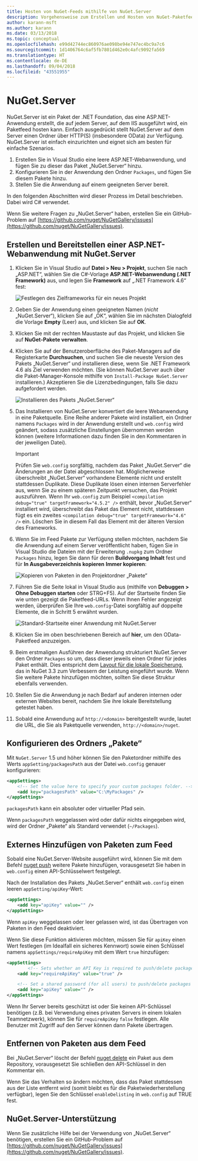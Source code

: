 ```yaml
---
title: Hosten von NuGet-Feeds mithilfe von NuGet.Server
description: Vorgehensweise zum Erstellen und Hosten von NuGet-Paketfeeds auf einem Server mit IIS mithilfe von NuGet.Server sowie zum Verfügbarmachen von Paketen via HTTP und OData.
author: karann-msft
ms.author: karann
ms.date: 03/13/2018
ms.topic: conceptual
ms.openlocfilehash: e99d42744ec860976ae098be94e747ec4bc9a7c6
ms.sourcegitcommit: 1d1406764c6af5fb7801d462e0c4afc9092fa569
ms.translationtype: HT
ms.contentlocale: de-DE
ms.lasthandoff: 09/04/2018
ms.locfileid: "43551955"
---
```

# <a name="nugetserver"></a>NuGet.Server

NuGet.Server ist ein Paket der .NET Foundation, das eine ASP.NET-Anwendung erstellt, die auf jedem Server, auf dem IIS ausgeführt wird, ein Paketfeed hosten kann. Einfach ausgedrückt stellt NuGet.Server auf dem Server einen Ordner über HTTP(S) (insbesondere OData) zur Verfügung. NuGet.Server ist einfach einzurichten und eignet sich am besten für einfache Szenarios.

1. Erstellen Sie in Visual Studio eine leere ASP.NET-Webanwendung, und fügen Sie zu dieser das Paket „NuGet.Server“ hinzu.
1. Konfigurieren Sie in der Anwendung den Ordner `Packages`, und fügen Sie diesem Pakete hinzu.
1. Stellen Sie die Anwendung auf einem geeigneten Server bereit.

In den folgenden Abschnitten wird dieser Prozess im Detail beschrieben. Dabei wird C# verwendet.

Wenn Sie weitere Fragen zu „NuGet.Server“ haben, erstellen Sie ein GitHub-Problem auf [https://github.com/nuget/NuGetGallery/issues](https://github.com/nuget/NuGetGallery/issues).

## <a name="create-and-deploy-an-aspnet-web-application-with-nugetserver"></a>Erstellen und Bereitstellen einer ASP.NET-Webanwendung mit NuGet.Server

1. Klicken Sie in Visual Studio auf **Datei > Neu > Projekt**, suchen Sie nach „ASP.NET“, wählen Sie die C#-Vorlage **ASP.NET-Webanwendung (.NET Framework)** aus, und legen Sie **Framework** auf „.NET Framework 4.6“ fest:

    ![Festlegen des Zielframeworks für ein neues Projekt](media/Hosting_01-NuGet.Server-Set4.6.png)

1. Geben Sie der Anwendung einen geeigneten Namen (*nicht* „NuGet.Server“), klicken Sie auf „OK“, wählen Sie im nächsten Dialogfeld die Vorlage **Empty** (Leer) aus, und klicken Sie auf **OK**.

1. Klicken Sie mit der rechten Maustaste auf das Projekt, und klicken Sie auf **NuGet-Pakete verwalten**.

1. Klicken Sie auf der Benutzeroberfläche des Paket-Managers auf die Registerkarte **Durchsuchen**, und suchen Sie die neueste Version des Pakets „NuGet.Server“ und installieren diese, wenn Sie .NET Framework 4.6 als Ziel verwenden möchten. (Sie können NuGet.Server auch über die Paket-Manager-Konsole mithilfe von `Install-Package NuGet.Server` installieren.) Akzeptieren Sie die Lizenzbedingungen, falls Sie dazu aufgefordert werden.

    ![Installieren des Pakets „NuGet.Server“](media/Hosting_02-NuGet.Server-Package.png)

1. Das Installieren von NuGet.Server konvertiert die leere Webanwendung in eine Paketquelle. Eine Reihe anderer Pakete wird installiert, ein Ordner namens `Packages` wird in der Anwendung erstellt und `web.config` wird geändert, sodass zusätzliche Einstellungen übernommen werden können (weitere Informationen dazu finden Sie in den Kommentaren in der jeweiligen Datei).

    > [!Important]
    > Prüfen Sie `web.config` sorgfältig, nachdem das Paket „NuGet.Server“ die Änderungen an der Datei abgeschlossen hat. Möglicherweise überschreibt „NuGet.Server“ vorhandene Elemente nicht und erstellt stattdessen Duplikate. Diese Duplikate lösen einen internen Serverfehler aus, wenn Sie zu einem späteren Zeitpunkt versuchen, das Projekt auszuführen. Wenn Ihr `web.config` zum Beispiel `<compilation debug="true" targetFramework="4.5.2" />` enthält, bevor „NuGet.Server“ installiert wird, überschreibt das Paket das Element nicht, stattdessen fügt es ein zweites `<compilation debug="true" targetFramework="4.6" />` ein. Löschen Sie in diesem Fall das Element mit der älteren Version des Frameworks.

1. Wenn Sie im Feed Pakete zur Verfügung stellen möchten, nachdem Sie die Anwendung auf einem Server veröffentlicht haben, fügen Sie in Visual Studio die Dateien mit der Erweiterung `.nupkg` zum Ordner `Packages` hinzu, legen Sie dann für deren **Buildvorgang** **Inhalt** fest und für **In Ausgabeverzeichnis kopieren** **Immer kopieren**:

    ![Kopieren von Paketen in den Projektordner „Pakete“](media/Hosting_03-NuGet.Server-Package-Folder.png)

1. Führen Sie die Seite lokal in Visual Studio aus (mithilfe von **Debuggen > Ohne Debuggen starten** oder STRG+F5). Auf der Startseite finden Sie wie unten gezeigt die Paketfeed-URLs. Wenn Ihnen Fehler angezeigt werden, überprüfen Sie Ihre `web.config`-Datei sorgfältig auf doppelte Elemente, die in Schritt 5 erwähnt wurden.

    ![Standard-Startseite einer Anwendung mit NuGet.Server](media/Hosting_04-NuGet.Server-FeedHomePage.png)

1. Klicken Sie im oben beschriebenen Bereich auf **hier**, um den OData-Paketfeed anzuzeigen.

1. Beim erstmaligen Ausführen der Anwendung strukturiert NuGet.Server den Ordner `Packages` so um, dass dieser jeweils einen Ordner für jedes Paket enthält. Dies entspricht dem [Layout für die lokale Speicherung](http://blog.nuget.org/20151118/nuget-3.3.html#folder-based-repository-commands), das in NuGet 3.3 zum Verbessern der Leistung eingeführt wurde. Wenn Sie weitere Pakete hinzufügen möchten, sollten Sie diese Struktur ebenfalls verwenden.

1. Stellen Sie die Anwendung je nach Bedarf auf anderen internen oder externen Websites bereit, nachdem Sie ihre lokale Bereitstellung getestet haben.

1. Sobald eine Anwendung auf `http://<domain>` bereitgestellt wurde, lautet die URL, die Sie als Paketquelle verwenden, `http://<domain>/nuget`.

## <a name="configuring-the-packages-folder"></a>Konfigurieren des Ordners „Pakete“

Mit `NuGet.Server` 1.5 und höher können Sie den Paketordner mithilfe des Werts `appSetting/packagesPath` aus der Datei `web.config` genauer konfigurieren:

```xml
<appSettings>
    <!-- Set the value here to specify your custom packages folder. -->
    <add key="packagesPath" value="C:\MyPackages" />
</appSettings>
```

`packagesPath` kann ein absoluter oder virtueller Pfad sein.

Wenn `packagesPath` weggelassen wird oder dafür nichts eingegeben wird, wird der Ordner „Pakete“ als Standard verwendet (`~/Packages`).

## <a name="adding-packages-to-the-feed-externally"></a>Externes Hinzufügen von Paketen zum Feed

Sobald eine NuGet.Server-Website ausgeführt wird, können Sie mit dem Befehl [nuget push](../tools/cli-ref-push.md) weitere Pakete hinzufügen, vorausgesetzt Sie haben in `web.config` einen API-Schlüsselwert festgelegt.

Nach der Installation des Pakets „NuGet.Server“ enthält `web.config` einen leeren `appSetting/apiKey`-Wert:

```xml
<appSettings>
    <add key="apiKey" value="" />
</appSettings>
```

Wenn `apiKey` weggelassen oder leer gelassen wird, ist das Übertragen von Paketen in den Feed deaktiviert.

Wenn Sie diese Funktion aktivieren möchten, müssen Sie für `apiKey` einen Wert festlegen (im Idealfall ein sicheres Kennwort) sowie einen Schlüssel namens `appSettings/requireApiKey` mit dem Wert `true` hinzufügen:

```xml
<appSettings>
        <!-- Sets whether an API Key is required to push/delete packages -->
    <add key="requireApiKey" value="true" />

    <!-- Set a shared password (for all users) to push/delete packages -->
    <add key="apiKey" value="" />
</appSettings>
```

Wenn Ihr Server bereits geschützt ist oder Sie keinen API-Schlüssel benötigen (z.B. bei Verwendung eines privaten Servers in einem lokalen Teamnetzwerk), können Sie für `requireApiKey` `false` festlegen. Alle Benutzer mit Zugriff auf den Server können dann Pakete übertragen.

## <a name="removing-packages-from-the-feed"></a>Entfernen von Paketen aus dem Feed

Bei „NuGet.Server“ löscht der Befehl [nuget delete](../tools/cli-ref-delete.md) ein Paket aus dem Repository, vorausgesetzt Sie schließen den API-Schlüssel in den Kommentar ein.

Wenn Sie das Verhalten so ändern möchten, dass das Paket stattdessen aus der Liste entfernt wird (somit bleibt es für die Paketwiederherstellung verfügbar), legen Sie den Schlüssel `enableDelisting` in `web.config` auf TRUE fest.

## <a name="nugetserver-support"></a>NuGet.Server-Unterstützung

Wenn Sie zusätzliche Hilfe bei der Verwendung von „NuGet.Server“ benötigen, erstellen Sie ein GitHub-Problem auf [https://github.com/nuget/NuGetGallery/issues](https://github.com/nuget/NuGetGallery/issues).